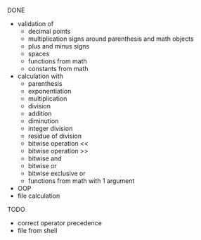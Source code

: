DONE
 * validation of
   + decimal points
   + multiplication signs around parenthesis and math objects
   + plus and minus signs
   + spaces
   + functions from math
   + constants from math
 * calculation with
   + parenthesis
   + exponentiation
   + multiplication
   + division
   + addition
   + diminution
   + integer division
   + residue of division
   + bitwise operation <<
   + bitwise operation >>
   + bitwise and
   + bitwise or
   + bitwise exclusive or
   + functions from math with 1 argument
 * OOP
 * file calculation

TODO
 * correct operator precedence
 * file from shell
